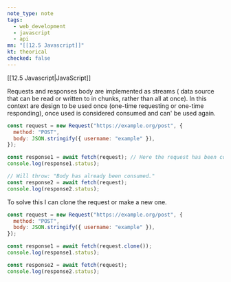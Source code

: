 ```yaml
---
note_type: note
tags:
  - web_development
  - javascript
  - api
mn: "[[12.5 Javascript]]"
kt: theorical
checked: false
---
```

[[12.5 Javascript|JavaScript]]

Requests and responses body are implemented as streams ( data source that can be read or written to in chunks, rather than all at once). In this context are design to be used once (one-time requesting or one-time responding), once used is considered consumed and can' be used again. 

```js
const request = new Request("https://example.org/post", {
  method: "POST",
  body: JSON.stringify({ username: "example" }),
});

const response1 = await fetch(request); // Here the request has been consumed
console.log(response1.status);

// Will throw: "Body has already been consumed."
const response2 = await fetch(request);
console.log(response2.status);
```

To solve this I can clone the request or make a new one.

```js
const request = new Request("https://example.org/post", {
  method: "POST",
  body: JSON.stringify({ username: "example" }),
});

const response1 = await fetch(request.clone());
console.log(response1.status);

const response2 = await fetch(request);
console.log(response2.status);
```